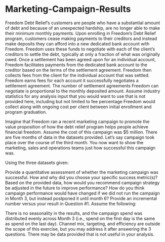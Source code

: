# Marketing-Campaign-Results
Freedom Debt Relief’s customers are people who have a substantial amount of debt and because of an unexpected hardship, are no longer able to make their minimum monthly payments. Upon enrolling in Freedom’s Debt Relief program, customers cease making payments to their creditors and instead make deposits they can afford into a new dedicated bank account with Freedom. Freedom uses these funds to negotiate with each of the client’s creditors to settle the debt, typically at only a fraction of what was originally owed. Once a settlement has been agreed upon for an individual account, Freedom facilitates payments from the dedicated bank account to the creditor based on the terms of the settlement agreement. Freedom then collects fees from the client for the individual account that was settled. Freedom earns fees for each account it successfully negotiates a settlement agreement. The number of settlement agreements Freedom can negotiate is proportional to the monthly deposited amount. Assume industry statistics for any analysis input that you would want to use that is not provided here, including but not limited to fee percentage Freedom would collect along with ongoing cost per client between initial enrollment and program graduation.

Imagine that Freedom ran a recent marketing campaign to promote the value proposition of how the debt relief program helps people achieve financial freedom. Assume the cost of this campaign was $5 million. There are five months of data in the datasets provided. Let’s say campaign took place over the course of the third month. You now want to show the marketing, sales and operations teams just how successful this campaign was.

Using the three datasets given:

Provide a quantitative assessment of whether the marketing campaign was successful. How and why did you choose your specific success metric(s)?
Based on the provided data, how would you recommend campaign strategy be adjusted in the future to improve performance?
How do you think campaign performance would have changed if we did not run the campaign in Month 3, but instead postponed it until month 6? Provide an incremental number versus your result in Question #1.
Assume the following:

There is no seasonality in the results, and the campaign spend was distributed evenly across Month 3 (i.e., spend on the first day is the same as spend on the last day). Channel mix, targeting, and efficiency are outside the scope of this exercise, but you may address it after answering the 3 questions. There may be data provided that is not useful in your analysis.
